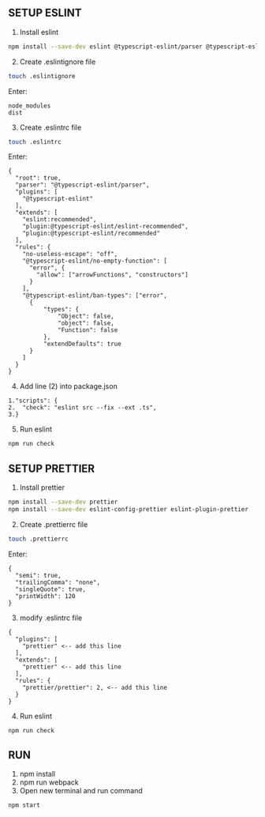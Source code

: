 ## SETUP ESLINT
1. Install eslint
```bash
npm install --save-dev eslint @typescript-eslint/parser @typescript-eslint/eslint-plugin
```
2. Create .eslintignore file
```bash
touch .eslintignore
```
Enter:
```
node_modules
dist
```
3. Create .eslintrc file
```bash
touch .eslintrc
```
Enter:
```
{
  "root": true,
  "parser": "@typescript-eslint/parser",
  "plugins": [
    "@typescript-eslint"
  ],
  "extends": [
    "eslint:recommended",
    "plugin:@typescript-eslint/eslint-recommended",
    "plugin:@typescript-eslint/recommended"
  ], 
  "rules": { 
    "no-useless-escape": "off",
    "@typescript-eslint/no-empty-function": [
      "error", { 
        "allow": ["arrowFunctions", "constructors"] 
      }
    ],
    "@typescript-eslint/ban-types": ["error",
      {
          "types": {
              "Object": false,
              "object": false,
              "Function": false
          },
          "extendDefaults": true
      }
    ]
  }
}
```
4. Add line (2) into package.json
```
1."scripts": {
2.  "check": "eslint src --fix --ext .ts",
3.}
```

5. Run eslint
```bash
npm run check
```

## SETUP PRETTIER
1. Install prettier
```bash
npm install --save-dev prettier
npm install --save-dev eslint-config-prettier eslint-plugin-prettier
```
2. Create .prettierrc file
```bash
touch .prettierrc
```
Enter:
```
{
  "semi": true,
  "trailingComma": "none",
  "singleQuote": true,
  "printWidth": 120
}
```

3. modify .eslintrc file
```
{
  "plugins": [
    "prettier" <-- add this line
  ],
  "extends": [
    "prettier" <-- add this line
  ], 
  "rules": { 
    "prettier/prettier": 2, <-- add this line
  }
}
```

4. Run eslint
```bash
npm run check
```

## RUN
1. npm install
2. npm run webpack
3. Open new terminal and run command
```bash
npm start
```